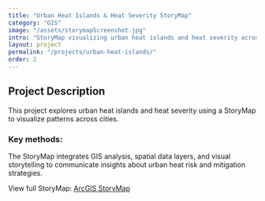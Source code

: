 ```yaml
---
title: "Urban Heat Islands & Heat Severity StoryMap"
category: "GIS"
image: "/assets/storymapScreenshot.jpg"
intro: "StoryMap visualizing urban heat islands and heat severity across regions."
layout: project
permalink: "/projects/urban-heat-islands/"
order: 2
---
```


## Project Description

This project explores urban heat islands and heat severity using a StoryMap to visualize patterns across cities.  

### Key methods:
The StoryMap integrates GIS analysis, spatial data layers, and visual storytelling to communicate insights about urban heat risk and mitigation strategies.  

View full StoryMap: [ArcGIS StoryMap](https://storymaps.arcgis.com/stories/3404180deb1c4478bef3eb87f87327ff)

